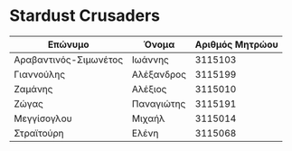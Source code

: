 # Stardust Crusaders

| Επώνυμο               | Όνομα      | Αριθμός Μητρώου |
|-----------------------|------------|-----------------|
| Αραβαντινός-Σιμωνέτος | Ιωάννης    | 3115103         |
| Γιαννούλης            | Αλέξανδρος | 3115199         |
| Ζαμάνης               | Αλέξιος    | 3115010         |
| Ζώγας                 | Παναγιώτης | 3115191         |
| Μεγγίσογλου           | Μιχαήλ     | 3115014         |
| Στραϊτούρη            | Ελένη      | 3115068         |

